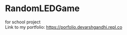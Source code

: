 # RandomLEDGame
for school project
<br> Link to my portfolio: https://porfolio.devarshgandhi.repl.co
